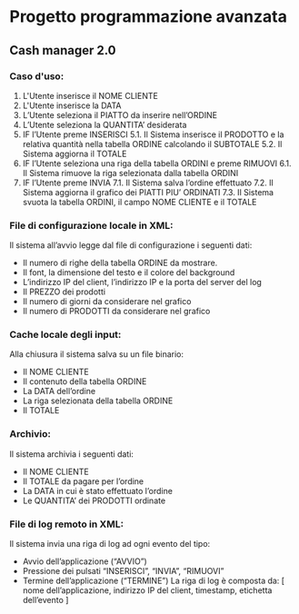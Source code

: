 # Progetto programmazione avanzata

## Cash manager 2.0

### Caso d'uso:

1.	L'Utente inserisce il NOME CLIENTE
2.	L'Utente inserisce la DATA
3.	L’Utente seleziona il PIATTO da inserire nell’ORDINE
4.	L’Utente seleziona la QUANTITA’ desiderata
5.	IF l’Utente preme INSERISCI 
  5.1.	Il Sistema inserisce il PRODOTTO e la relativa quantità nella tabella ORDINE calcolando il SUBTOTALE
  5.2.	Il Sistema aggiorna il TOTALE
6.	IF l’Utente seleziona una riga della tabella ORDINI  e preme RIMUOVI
  6.1.	Il Sistema rimuove la riga selezionata dalla tabella ORDINI
7.	IF l’Utente preme INVIA
  7.1.	Il Sistema salva l’ordine effettuato
  7.2.	Il Sistema aggiorna il grafico dei PIATTI PIU’ ORDINATI
  7.3.	Il Sistema svuota la tabella ORDINI, il campo NOME CLIENTE e il TOTALE

### File di configurazione locale in XML:
Il sistema all’avvio legge dal file di configurazione i seguenti dati:
-	Il numero di righe della tabella ORDINE  da mostrare.
-	Il font, la dimensione del testo e il colore del background
-	L’indirizzo IP del client, l’indirizzo IP e la porta del server del log
-	Il PREZZO dei prodotti
-	Il numero di giorni da considerare nel grafico
-	Il numero di PRODOTTI da considerare nel grafico

### Cache locale degli input:
Alla chiusura il sistema salva su un file binario:
-	Il NOME CLIENTE
-	Il contenuto della tabella ORDINE
-	La DATA dell’ordine
-	La riga selezionata della tabella ORDINE
-	Il TOTALE 

### Archivio:
Il sistema archivia i seguenti dati:
-	Il NOME CLIENTE
-	Il TOTALE da pagare per l’ordine
-	La DATA in cui è stato effettuato l’ordine
-	Le QUANTITA’ dei PRODOTTI ordinate

### File di log remoto in XML:
Il sistema invia una riga di log ad ogni evento del tipo:
-	Avvio dell’applicazione (“AVVIO”)
-	Pressione dei pulsati “INSERISCI”, “INVIA”, “RIMUOVI”
-	Termine dell’applicazione (“TERMINE”)
La riga di log è composta da: [ nome dell’applicazione, indirizzo IP del client, timestamp, etichetta dell’evento ]


